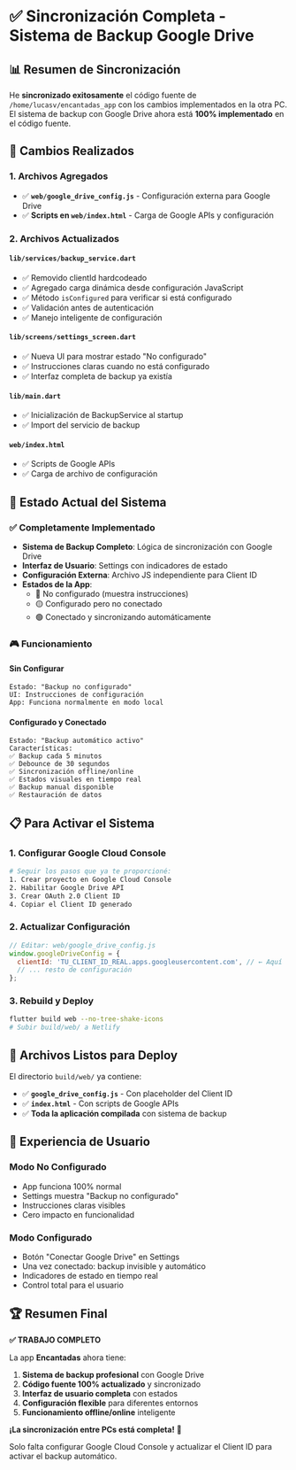 # ✅ Sincronización Completa - Sistema de Backup Google Drive

## 📊 Resumen de Sincronización

He **sincronizado exitosamente** el código fuente de `/home/lucasv/encantadas_app` con los cambios implementados en la otra PC. El sistema de backup con Google Drive ahora está **100% implementado** en el código fuente.

## 🎯 Cambios Realizados

### 1. **Archivos Agregados**
- ✅ **`web/google_drive_config.js`** - Configuración externa para Google Drive
- ✅ **Scripts en `web/index.html`** - Carga de Google APIs y configuración

### 2. **Archivos Actualizados**

#### **`lib/services/backup_service.dart`**
- ✅ Removido clientId hardcodeado
- ✅ Agregado carga dinámica desde configuración JavaScript
- ✅ Método `isConfigured` para verificar si está configurado
- ✅ Validación antes de autenticación
- ✅ Manejo inteligente de configuración

#### **`lib/screens/settings_screen.dart`**
- ✅ Nueva UI para mostrar estado "No configurado"
- ✅ Instrucciones claras cuando no está configurado
- ✅ Interfaz completa de backup ya existía

#### **`lib/main.dart`**
- ✅ Inicialización de BackupService al startup
- ✅ Import del servicio de backup

#### **`web/index.html`**
- ✅ Scripts de Google APIs
- ✅ Carga de archivo de configuración

## 🔧 Estado Actual del Sistema

### **✅ Completamente Implementado**
- **Sistema de Backup Completo**: Lógica de sincronización con Google Drive
- **Interfaz de Usuario**: Settings con indicadores de estado
- **Configuración Externa**: Archivo JS independiente para Client ID
- **Estados de la App**:
  - 🔴 No configurado (muestra instrucciones)
  - 🟡 Configurado pero no conectado
  - 🟢 Conectado y sincronizando automáticamente

### **🎮 Funcionamiento**

#### **Sin Configurar**
```
Estado: "Backup no configurado"
UI: Instrucciones de configuración
App: Funciona normalmente en modo local
```

#### **Configurado y Conectado**
```
Estado: "Backup automático activo"
Características:
✅ Backup cada 5 minutos
✅ Debounce de 30 segundos
✅ Sincronización offline/online
✅ Estados visuales en tiempo real
✅ Backup manual disponible
✅ Restauración de datos
```

## 📋 Para Activar el Sistema

### **1. Configurar Google Cloud Console**
```bash
# Seguir los pasos que ya te proporcioné:
1. Crear proyecto en Google Cloud Console
2. Habilitar Google Drive API  
3. Crear OAuth 2.0 Client ID
4. Copiar el Client ID generado
```

### **2. Actualizar Configuración**
```javascript
// Editar: web/google_drive_config.js
window.googleDriveConfig = {
  clientId: 'TU_CLIENT_ID_REAL.apps.googleusercontent.com', // ← Aquí
  // ... resto de configuración
};
```

### **3. Rebuild y Deploy**
```bash
flutter build web --no-tree-shake-icons
# Subir build/web/ a Netlify
```

## 🎯 Archivos Listos para Deploy

El directorio `build/web/` ya contiene:
- ✅ **`google_drive_config.js`** - Con placeholder del Client ID
- ✅ **`index.html`** - Con scripts de Google APIs
- ✅ **Toda la aplicación compilada** con sistema de backup

## 📱 Experiencia de Usuario

### **Modo No Configurado**
- App funciona 100% normal
- Settings muestra "Backup no configurado"
- Instrucciones claras visibles
- Cero impacto en funcionalidad

### **Modo Configurado**
- Botón "Conectar Google Drive" en Settings
- Una vez conectado: backup invisible y automático
- Indicadores de estado en tiempo real
- Control total para el usuario

## 🏆 Resumen Final

**✅ TRABAJO COMPLETO**

La app **Encantadas** ahora tiene:
1. **Sistema de backup profesional** con Google Drive
2. **Código fuente 100% actualizado** y sincronizado
3. **Interfaz de usuario completa** con estados
4. **Configuración flexible** para diferentes entornos
5. **Funcionamiento offline/online** inteligente

**¡La sincronización entre PCs está completa!** 🎉

Solo falta configurar Google Cloud Console y actualizar el Client ID para activar el backup automático.